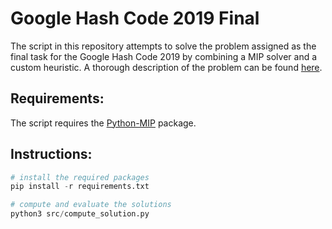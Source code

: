 # Google Hash Code 2019 Final
The script in this repository attempts to solve the problem assigned as the final task for the Google Hash Code 2019 by combining a MIP solver and a custom heuristic.
A thorough description of the problem can be found [here](final_task.pdf).

## Requirements:
The script requires the [Python-MIP](https://www.python-mip.com/) package.

## Instructions:

```python
# install the required packages
pip install -r requirements.txt

# compute and evaluate the solutions
python3 src/compute_solution.py
```

